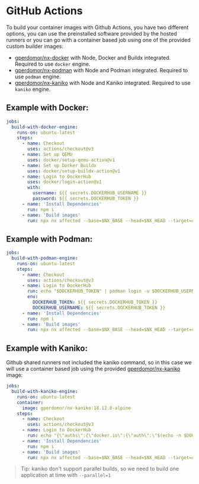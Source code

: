 # GitHub Actions

To build your container images with Github Actions, you have two different options, you can use the preinstalled software provided by the hosted runners or you can go with a container based job using one of the provided custom builder images:

- [gperdomor/nx-docker](https://hub.docker.com/r/gperdomor/nx-docker) with Node, Docker and Buildx integrated. Required to use `docker` engine.
- [gperdomor/nx-podman](https://hub.docker.com/r/gperdomor/nx-podman) with Node and Podman integrated. Required to use `podman` engine.
- [gperdomor/nx-kaniko](https://hub.docker.com/r/gperdomor/nx-kaniko) with Node and Kaniko integrated. Required to use `kaniko` engine.

## Example with Docker:

```yml
jobs:
  build-with-docker-engine:
    runs-on: ubuntu-latest
    steps:
      - name: Checkout
        uses: actions/checkout@v3
      - name: Set up QEMU
        uses: docker/setup-qemu-action@v1
      - name: Set up Docker Buildx
        uses: docker/setup-buildx-action@v1
      - name: Login to DockerHub
        uses: docker/login-action@v1
        with:
          username: ${{ secrets.DOCKERHUB_USERNAME }}
          password: ${{ secrets.DOCKERHUB_TOKEN }}
      - name: 'Install Dependencies'
        run: npm i
      - name: 'Build images'
        run: npx nx affected --base=$NX_BASE --head=$NX_HEAD --target=container --parallel=2
```

## Example with Podman:

```yml
jobs:
  build-with-podman-engine:
    runs-on: ubuntu-latest
    steps:
      - name: Checkout
        uses: actions/checkout@v3
      - name: Login to DockerHub
        run: echo "$DOCKERHUB_TOKEN" | podman login -u $DOCKERHUB_USERNAME --password-stdin
        env:
          DOCKERHUB_TOKEN: ${{ secrets.DOCKERHUB_TOKEN }}
          DOCKERHUB_USERNAME: ${{ secrets.DOCKERHUB_TOKEN }}
      - name: 'Install Dependencies'
        run: npm i
      - name: 'Build images'
        run: npx nx affected --base=$NX_BASE --head=$NX_HEAD --target=container --parallel=2
```

## Example with Kaniko:

Github shared runners not included the kaniko command, so in this case we will use a container based job using the provided [gperdomor/nx-kaniko](https://hub.docker.com/r/gperdomor/nx-kaniko) image:

```yml
jobs:
  build-with-kaniko-engine:
    runs-on: ubuntu-latest
    container:
      image: gperdomor/nx-kaniko:18.12.0-alpine
    steps:
      - name: Checkout
        uses: actions/checkout@v3
      - name: Login to DockerHub
        run: echo "{\"auths\":{\"docker.io\":{\"auth\":\"$(echo -n $DOCKERHUB_USERNAME:$DOCKERHUB_TOKEN | base64)\"}}}" > /kaniko/.docker/config.json
      - name: 'Install Dependencies'
        run: npm i
      - name: 'Build images'
        run: npx nx affected --base=$NX_BASE --head=$NX_HEAD --target=container --parallel=1
```

> Tip: kaniko don't support parallel builds, so we need to build one application at time with `--parallel=1`
